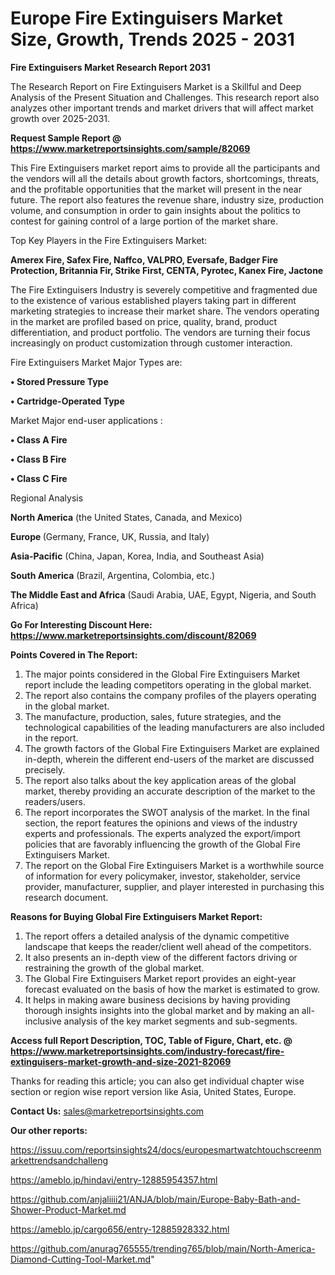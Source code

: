  # Europe Fire Extinguisers Market Size, Growth, Trends 2025 - 2031

<strong>Fire Extinguisers Market Research Report 2031</strong>

The Research Report on Fire Extinguisers Market is a Skillful and Deep Analysis of the Present Situation and Challenges. This research report also analyzes other important trends and market drivers that will affect market growth over 2025-2031.

<strong>Request Sample Report @ <a href=https://www.marketreportsinsights.com/sample/82069>https://www.marketreportsinsights.com/sample/82069</a></strong>

This Fire Extinguisers market report aims to provide all the participants and the vendors will all the details about growth factors, shortcomings, threats, and the profitable opportunities that the market will present in the near future. The report also features the revenue share, industry size, production volume, and consumption in order to gain insights about the politics to contest for gaining control of a large portion of the market share.

Top Key Players in the Fire Extinguisers Market:

<strong>Amerex Fire, Safex Fire, Naffco, VALPRO, Eversafe, Badger Fire Protection, Britannia Fir, Strike First, CENTA, Pyrotec, Kanex Fire, Jactone</strong>

The Fire Extinguisers Industry is severely competitive and fragmented due to the existence of various established players taking part in different marketing strategies to increase their market share. The vendors operating in the market are profiled based on price, quality, brand, product differentiation, and product portfolio. The vendors are turning their focus increasingly on product customization through customer interaction.

Fire Extinguisers Market Major Types are:

<strong>• Stored Pressure Type

• Cartridge-Operated Type</strong>

Market Major end-user applications :

<strong>• Class A Fire

• Class B Fire

• Class C Fire</strong>

Regional Analysis

</u><strong><b>North America</b></strong> (the United States, Canada, and Mexico)

<strong><b>Europe </b></strong>(Germany, France, UK, Russia, and Italy)

<strong><b>Asia-Pacific</b></strong> (China, Japan, Korea, India, and Southeast Asia)

<strong><b>South America</b></strong> (Brazil, Argentina, Colombia, etc.)

<strong><b>The Middle East and Africa</b></strong> (Saudi Arabia, UAE, Egypt, Nigeria, and South Africa)

<strong>Go For Interesting Discount Here: <a href=https://www.marketreportsinsights.com/discount/82069>https://www.marketreportsinsights.com/discount/82069</a></strong>

<strong>Points Covered in The Report:</strong>
<ol>
  <li>The major points considered in the Global Fire Extinguisers Market report include the leading competitors operating in the global market.</li>
  <li>The report also contains the company profiles of the players operating in the global market.</li>
  <li>The manufacture, production, sales, future strategies, and the technological capabilities of the leading manufacturers are also included in the report.</li>
  <li>The growth factors of the Global Fire Extinguisers Market are explained in-depth, wherein the different end-users of the market are discussed precisely.</li>
  <li>The report also talks about the key application areas of the global market, thereby providing an accurate description of the market to the readers/users.</li>
  <li>The report incorporates the SWOT analysis of the market. In the final section, the report features the opinions and views of the industry experts and professionals. The experts analyzed the export/import policies that are favorably influencing the growth of the Global Fire Extinguisers Market.</li>
  <li>The report on the Global Fire Extinguisers Market is a worthwhile source of information for every policymaker, investor, stakeholder, service provider, manufacturer, supplier, and player interested in purchasing this research document.</li>
</ol>
<strong>Reasons for Buying Global Fire Extinguisers Market Report:</strong>

<ol>
  <li>The report offers a detailed analysis of the dynamic competitive landscape that keeps the reader/client well ahead of the competitors.</li>
  <li>It also presents an in-depth view of the different factors driving or restraining the growth of the global market.</li>
  <li>The Global Fire Extinguisers Market report provides an eight-year forecast evaluated on the basis of how the market is estimated to grow.</li>
  <li>It helps in making aware business decisions by having providing thorough insights insights into the global market and by making an all-inclusive analysis of the key market segments and sub-segments.</li>
</ol>
<strong>Access full Report Description, TOC, Table of Figure, Chart, etc. @ <a href=https://www.marketreportsinsights.com/industry-forecast/fire-extinguisers-market-growth-and-size-2021-82069>https://www.marketreportsinsights.com/industry-forecast/fire-extinguisers-market-growth-and-size-2021-82069</a></strong>


Thanks for reading this article; you can also get individual chapter wise section or region wise report version like Asia, United States, Europe.

<strong>Contact Us:</strong>
sales@marketreportsinsights.com

<strong>Our other reports:</strong>

<a href=https://issuu.com/reportsinsights24/docs/europesmartwatchtouchscreenmarkettrendsandchalleng>https://issuu.com/reportsinsights24/docs/europesmartwatchtouchscreenmarkettrendsandchalleng</a>

<a href=https://ameblo.jp/hindavi/entry-12885954357.html>https://ameblo.jp/hindavi/entry-12885954357.html</a>

<a href=https://github.com/anjaliiii21/ANJA/blob/main/Europe-Baby-Bath-and-Shower-Product-Market.md>https://github.com/anjaliiii21/ANJA/blob/main/Europe-Baby-Bath-and-Shower-Product-Market.md</a>

<a href=https://ameblo.jp/cargo656/entry-12885928332.html>https://ameblo.jp/cargo656/entry-12885928332.html</a>

<a href=https://github.com/anurag765555/trending765/blob/main/North-America-Diamond-Cutting-Tool-Market.md>https://github.com/anurag765555/trending765/blob/main/North-America-Diamond-Cutting-Tool-Market.md</a>"
